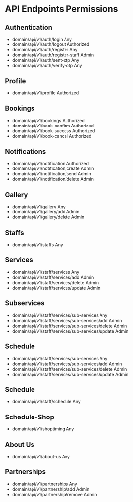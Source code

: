 # API Endpoints                         Permissions

## Authentication
* domain/api/v1/auth/login                Any
* domain/api/v1/auth/logout               Authorized
* domain/api/v1/auth/register             Any
* domain/api/v1/auth/register-staff       Admin
* domain/api/v1/auth/sent-otp             Any
* domain/api/v1/auth/verify-otp           Any

## Profile
* domain/api/v1/profile                   Authorized

## Bookings
* domain/api/v1/bookings                  Authorized
* domain/api/v1/book-confirm              Authorized
* domain/api/v1/book-success              Authorized
* domain/api/v1/book-cancel               Authorized

## Notifications
* domain/api/v1/notification              Authorized
* domain/api/v1/notification/create       Admin
* domain/api/v1/notification/send         Admin
* domain/api/v1/notification/delete       Admin

## Gallery
* domain/api/v1/gallery                   Any
* domain/api/v1/gallery/add               Admin
* domain/api/v1/gallery/delete            Admin

## Staffs
* domain/api/v1/staffs                    Any

## Services
* domain/api/v1/staff/services                  Any
* domain/api/v1/staff/services/add              Admin
* domain/api/v1/staff/services/delete           Admin
* domain/api/v1/staff/services/update           Admin

## Subservices
* domain/api/v1/staff/services/sub-services                   Any
* domain/api/v1/staff/services/sub-services/add               Admin
* domain/api/v1/staff/services/sub-services/delete            Admin
* domain/api/v1/staff/services/sub-services/update            Admin

## Schedule
* domain/api/v1/staff/services/sub-services                   Any
* domain/api/v1/staff/services/sub-services/add               Admin
* domain/api/v1/staff/services/sub-services/delete            Admin
* domain/api/v1/staff/services/sub-services/update            Admin

## Schedule
* domain/api/v1/staff/schedule            Any

## Schedule-Shop
* domain/api/v1/shoptiming                Any

## About Us
* domain/api/v1/about-us                  Any

## Partnerships
* domain/api/v1/partnerships              Any
* domain/api/v1/partnership/add           Admin
* domain/api/v1/partnership/remove        Admin
